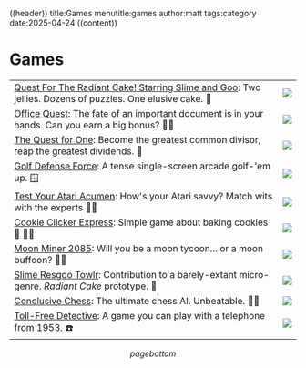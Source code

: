 ((header))
title:Games
menutitle:games
author:matt
tags:category
date:2025-04-24
((content))
# Games

| | |
| - |:-:|
| [Quest For The Radiant Cake! Starring Slime and Goo](https://bluelander.itch.io/slime-and-goo): Two jellies. Dozens of puzzles. One elusive cake. 🧭 | ![](/files/quest-cake.png) |
| [Office Quest](https://bluelander.itch.io/office-quest): The fate of an important document is in your hands. Can you earn a big bonus? 🧭📱 | ![](/files/office-quest.jpg) |
| [The Quest for One](https://bluelander.itch.io/the-quest-for-one): Become the greatest common divisor, reap the greatest dividends. 🧭 | ![](/files/quest-one.png) |
| [Golf Defense Force](https://bluelander.itch.io/golf-defense-force): A tense single-screen arcade golf-'em up. 🪟 | ![](/files/gdf.png) |
| [Test Your Atari Acumen](https://bluelander.itch.io/atari): How's your Atari savvy? Match wits with the experts 🧭📱 | ![](/files/dk.jpeg) | 
| [Cookie Clicker Express](https://bluelander.itch.io/cookies): Simple game about baking cookies 🙂 🧭📱| ![](/files/cookie-clicker.png) |
| [Moon Miner 2085](https://bluelander.itch.io/moonminer): Will you be a moon tycoon... or a moon buffoon? 🧭📱 | ![](/files/moon.png) |
| [Slime Resgoo Towlr](https://bluelander.itch.io/slime-resgoo-towlr): Contribution to a barely-extant micro-genre. *Radiant Cake* prototype. 🧭 | ![](/files/resgoo.png) |
| [Conclusive Chess](https://bluelander.itch.io/conclusive-chess): The ultimate chess AI. Unbeatable. 🧭📱 | ![](/files/chess.png) |
| [Toll-Free Detective](/tfd): A game you can play with a telephone from 1953. ☎️ | ![](/files/dial.png) |

$$pagebottom$$